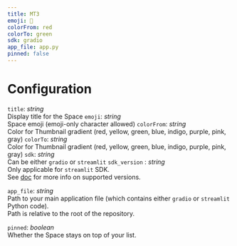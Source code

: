 ```yaml
---
title: MT3
emoji: 🦀
colorFrom: red
colorTo: green
sdk: gradio
app_file: app.py
pinned: false
---
```

# Configuration
`title`: _string_  
Display title for the Space
`emoji`: _string_  
Space emoji (emoji-only character allowed)
`colorFrom`: _string_  
Color for Thumbnail gradient (red, yellow, green, blue, indigo, purple, pink, gray)
`colorTo`: _string_  
Color for Thumbnail gradient (red, yellow, green, blue, indigo, purple, pink, gray)
`sdk`: _string_  
Can be either `gradio` or `streamlit`
`sdk_version` : _string_  
Only applicable for `streamlit` SDK.  
See [doc](https://hf.co/docs/hub/spaces) for more info on supported versions.

`app_file`: _string_  
Path to your main application file (which contains either `gradio` or `streamlit` Python code).  
Path is relative to the root of the repository.

`pinned`: _boolean_  
Whether the Space stays on top of your list.
